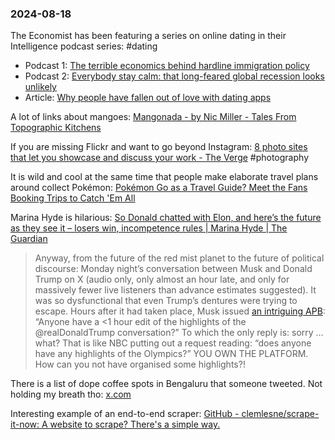 ### 2024-08-18

The Economist has been featuring a series on online dating in their Intelligence podcast series: #dating
* Podcast 1: [The terrible economics behind hardline immigration policy](https://www.economist.com/podcasts/2024/08/09/the-terrible-economics-behind-hardline-immigration-policy)
* Podcast 2: [Everybody stay calm: that long-feared global recession looks unlikely](https://www.economist.com/podcasts/2024/08/16/everybody-stay-calm-that-long-feared-global-recession-looks-unlikely)
* Article: [Why people have fallen out of love with dating apps](https://www.economist.com/business/2024/08/08/why-people-have-fallen-out-of-love-with-dating-apps)

A lot of links about mangoes: [Mangonada - by Nic Miller - Tales From Topographic Kitchens](https://topographickitchens.substack.com/p/mangonada)

If you are missing Flickr and want to go beyond Instagram: [8 photo sites that let you showcase and discuss your work - The Verge](https://www.theverge.com/24219372/photography-instagram-500px-flickr-showcase) #photography 

It is wild and cool at the same time that people make elaborate travel plans around collect Pokémon:  [Pokémon Go as a Travel Guide? Meet the Fans Booking Trips to Catch 'Em All](https://www.wsj.com/podcasts/wsj-the-future-of-everything/pokemon-go-as-a-travel-guide-meet-the-fans-booking-trips-to-catch-em-all/7341F27C-1131-4047-AC6A-81FB45BAC239)

Marina Hyde is hilarious: [So Donald chatted with Elon, and here’s the future as they see it – losers win, incompetence rules | Marina Hyde | The Guardian](https://www.theguardian.com/commentisfree/article/2024/aug/13/donald-trump-elon-musk-x-twitter-politician-tech)

> Anyway, from the future of the red mist planet to the future of political discourse: Monday night’s conversation between Musk and Donald Trump on X (audio only, only almost an hour late, and only for massively fewer live listeners than advance estimates suggested). It was so dysfunctional that even Trump’s dentures were trying to escape. Hours after it had taken place, Musk issued [an intriguing APB](https://x.com/elonmusk/status/1823210863148589540): “Anyone have a <1 hour edit of the highlights of the @realDonaldTrump conversation?” To which the only reply is: sorry … what? That is like NBC putting out a request reading: “does anyone have any highlights of the Olympics?” YOU OWN THE PLATFORM. How can you not have organised some highlights?!

There is a list of dope coffee spots in Bengaluru that someone tweeted. Not holding my breath tho: [x.com](https://x.com/debugjois/status/1825179511253783012)

Interesting example of an end-to-end scraper: [GitHub - clemlesne/scrape-it-now: A website to scrape? There's a simple way.](https://github.com/clemlesne/scrape-it-now)